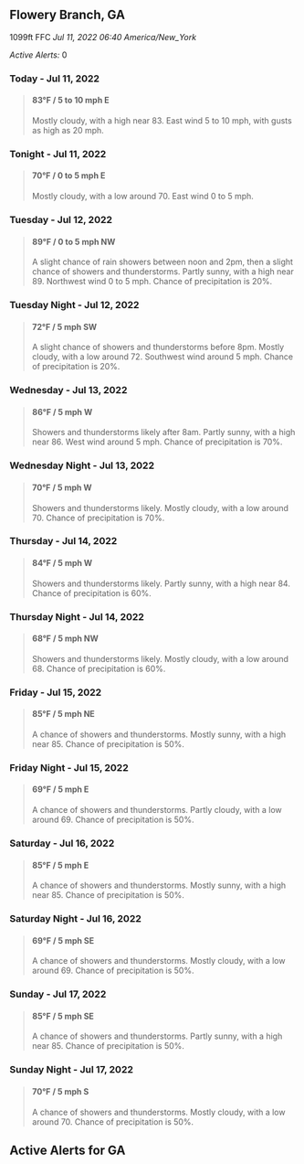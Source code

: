 ## Flowery Branch, GA
1099ft
FFC
*Jul 11, 2022 06:40 America/New_York*

*Active Alerts:* 0
### Today - Jul 11, 2022
> #### **83&deg;F** / 5 to 10 mph E
> Mostly cloudy, with a high near 83. East wind 5 to 10 mph, with gusts as high as 20 mph.

### Tonight - Jul 11, 2022
> #### **70&deg;F** / 0 to 5 mph E
> Mostly cloudy, with a low around 70. East wind 0 to 5 mph.

### Tuesday - Jul 12, 2022
> #### **89&deg;F** / 0 to 5 mph NW
> A slight chance of rain showers between noon and 2pm, then a slight chance of showers and thunderstorms. Partly sunny, with a high near 89. Northwest wind 0 to 5 mph. Chance of precipitation is 20%.

### Tuesday Night - Jul 12, 2022
> #### **72&deg;F** / 5 mph SW
> A slight chance of showers and thunderstorms before 8pm. Mostly cloudy, with a low around 72. Southwest wind around 5 mph. Chance of precipitation is 20%.

### Wednesday - Jul 13, 2022
> #### **86&deg;F** / 5 mph W
> Showers and thunderstorms likely after 8am. Partly sunny, with a high near 86. West wind around 5 mph. Chance of precipitation is 70%.

### Wednesday Night - Jul 13, 2022
> #### **70&deg;F** / 5 mph W
> Showers and thunderstorms likely. Mostly cloudy, with a low around 70. Chance of precipitation is 70%.

### Thursday - Jul 14, 2022
> #### **84&deg;F** / 5 mph W
> Showers and thunderstorms likely. Partly sunny, with a high near 84. Chance of precipitation is 60%.

### Thursday Night - Jul 14, 2022
> #### **68&deg;F** / 5 mph NW
> Showers and thunderstorms likely. Mostly cloudy, with a low around 68. Chance of precipitation is 60%.

### Friday - Jul 15, 2022
> #### **85&deg;F** / 5 mph NE
> A chance of showers and thunderstorms. Mostly sunny, with a high near 85. Chance of precipitation is 50%.

### Friday Night - Jul 15, 2022
> #### **69&deg;F** / 5 mph E
> A chance of showers and thunderstorms. Partly cloudy, with a low around 69. Chance of precipitation is 50%.

### Saturday - Jul 16, 2022
> #### **85&deg;F** / 5 mph E
> A chance of showers and thunderstorms. Mostly sunny, with a high near 85. Chance of precipitation is 50%.

### Saturday Night - Jul 16, 2022
> #### **69&deg;F** / 5 mph SE
> A chance of showers and thunderstorms. Mostly cloudy, with a low around 69. Chance of precipitation is 50%.

### Sunday - Jul 17, 2022
> #### **85&deg;F** / 5 mph SE
> A chance of showers and thunderstorms. Partly sunny, with a high near 85. Chance of precipitation is 50%.

### Sunday Night - Jul 17, 2022
> #### **70&deg;F** / 5 mph S
> A chance of showers and thunderstorms. Mostly cloudy, with a low around 70. Chance of precipitation is 50%.

## Active Alerts for GA

